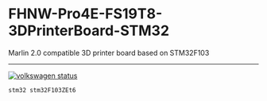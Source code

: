 # FHNW-Pro4E-FS19T8-3DPrinterBoard-STM32
Marlin 2.0 compatible 3D printer board based on STM32F103

---

[![volkswagen status](https://auchenberg.github.io/volkswagen/volkswargen_ci.svg?v=1)](https://github.com/auchenberg/volkswagen)

`stm32 stm32F103ZEt6`




